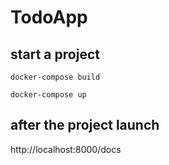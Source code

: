

# TodoApp
## start a project
```shell
docker-compose build
```
```shell
docker-compose up
```

## after the project launch
http://localhost:8000/docs
